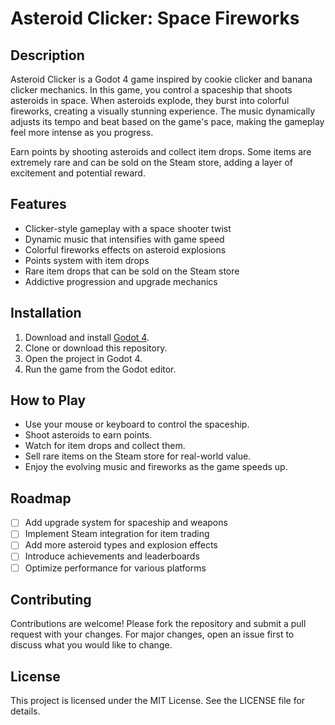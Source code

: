 # Asteroid Clicker: Space Fireworks

## Description

Asteroid Clicker is a Godot 4 game inspired by cookie clicker and banana clicker mechanics. In this game, you control a spaceship that shoots asteroids in space. When asteroids explode, they burst into colorful fireworks, creating a visually stunning experience. The music dynamically adjusts its tempo and beat based on the game's pace, making the gameplay feel more intense as you progress.

Earn points by shooting asteroids and collect item drops. Some items are extremely rare and can be sold on the Steam store, adding a layer of excitement and potential reward.

## Features

- Clicker-style gameplay with a space shooter twist
- Dynamic music that intensifies with game speed
- Colorful fireworks effects on asteroid explosions
- Points system with item drops
- Rare item drops that can be sold on the Steam store
- Addictive progression and upgrade mechanics

## Installation

1. Download and install [Godot 4](https://godotengine.org/download).
2. Clone or download this repository.
3. Open the project in Godot 4.
4. Run the game from the Godot editor.

## How to Play

- Use your mouse or keyboard to control the spaceship.
- Shoot asteroids to earn points.
- Watch for item drops and collect them.
- Sell rare items on the Steam store for real-world value.
- Enjoy the evolving music and fireworks as the game speeds up.

## Roadmap

- [ ] Add upgrade system for spaceship and weapons
- [ ] Implement Steam integration for item trading
- [ ] Add more asteroid types and explosion effects
- [ ] Introduce achievements and leaderboards
- [ ] Optimize performance for various platforms

## Contributing

Contributions are welcome! Please fork the repository and submit a pull request with your changes. For major changes, open an issue first to discuss what you would like to change.

## License

This project is licensed under the MIT License. See the LICENSE file for details.
